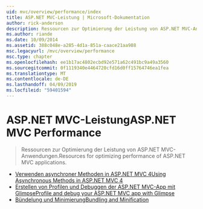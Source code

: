 ```yaml
---
uid: mvc/overview/performance/index
title: ASP.NET MVC-Leistung | Microsoft-Dokumentation
author: rick-anderson
description: Ressourcen zur Optimierung der Leistung von ASP.NET MVC-Anwendungen.
ms.author: riande
ms.date: 10/09/2014
ms.assetid: 388c048e-a285-4d1a-851a-caace21aa988
msc.legacyurl: /mvc/overview/performance
msc.type: chapter
ms.openlocfilehash: ee1b17ac4802ecbd92e571a62c491bc9a49a3560
ms.sourcegitcommit: 0f1119340e4464720cfd16d0ff15764746ea1fea
ms.translationtype: MT
ms.contentlocale: de-DE
ms.lasthandoff: 04/09/2019
ms.locfileid: "59401594"
---
```

# <a name="aspnet-mvc-performance"></a><span data-ttu-id="5dff3-103">ASP.NET MVC-Leistung</span><span class="sxs-lookup"><span data-stu-id="5dff3-103">ASP.NET MVC Performance</span></span>

> <span data-ttu-id="5dff3-104">Ressourcen zur Optimierung der Leistung von ASP.NET MVC-Anwendungen.</span><span class="sxs-lookup"><span data-stu-id="5dff3-104">Resources for optimizing performance of ASP.NET MVC applications.</span></span>


- [<span data-ttu-id="5dff3-105">Verwenden asynchroner Methoden in ASP.NET MVC 4</span><span class="sxs-lookup"><span data-stu-id="5dff3-105">Using Asynchronous Methods in ASP.NET MVC 4</span></span>](using-asynchronous-methods-in-aspnet-mvc-4.md)
- [<span data-ttu-id="5dff3-106">Erstellen von Profilen und Debuggen der ASP.NET MVC-App mit Glimpse</span><span class="sxs-lookup"><span data-stu-id="5dff3-106">Profile and debug your ASP.NET MVC app with Glimpse</span></span>](profile-and-debug-your-aspnet-mvc-app-with-glimpse.md)
- [<span data-ttu-id="5dff3-107">Bündelung und Minimierung</span><span class="sxs-lookup"><span data-stu-id="5dff3-107">Bundling and Minification</span></span>](bundling-and-minification.md)

